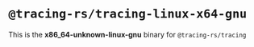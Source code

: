 # `@tracing-rs/tracing-linux-x64-gnu`

This is the **x86_64-unknown-linux-gnu** binary for `@tracing-rs/tracing`
